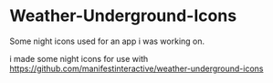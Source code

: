 # Weather-Underground-Icons
Some night icons used for an app i was working on.

i made some night icons  for use with https://github.com/manifestinteractive/weather-underground-icons



